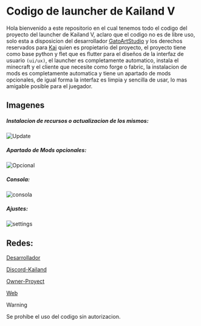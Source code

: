 # Codigo de launcher de Kailand V

Hola bienvenido a este repositorio en el cual tenemos todo el codigo del proyecto del launcher de Kailand V, aclaro que el codigo no es de libre uso, solo esta a disposicion del desarrollador [GatoArtStudio](https://linktr.ee/gatoartstudio) y los derechos reservados para [Kai](https://www.instagram.com/soyellioth/) quien es propietario del proyecto, el proyecto tiene como base python y flet que es flutter para el diseños de la interfaz de usuario `(ui/ux)`, el launcher es completamente automatico, instala el minecraft y el cliente que necesite como forge o fabric, la instalacion de mods es completamente automatica y tiene un apartado de mods opcionales, de igual forma la interfaz es limpia y sencilla de usar, lo mas amigable posible para el juegador.

## Imagenes

##### Instalacion de recursos o actualizacion de los mismos:
![Update](https://raw.githubusercontent.com/GatoArtStudios/kailand/22a3e797291483d43245cff82d1dcb481e5791e6/previews/update.png)

##### Apartado de Mods opcionales:
![Opcional](https://raw.githubusercontent.com/GatoArtStudios/kailand/main/previews/opcional.png)

##### Consola:
![consola](https://raw.githubusercontent.com/GatoArtStudios/kailand/main/previews/console.png)

##### Ajustes:
![settings](https://raw.githubusercontent.com/GatoArtStudios/kailand/main/previews/settings.png)

## Redes:

[Desarrollador](https://linktr.ee/gatoartstudio)
</br>

[Discord-Kailand](https://discord.gg/chwAE86T6W)
</br>

[Owner-Proyect](https://www.instagram.com/soyellioth/)
</br>

[Web](https://gatoartstudios.github.io/kailand/)

> [!WARNING]
> Se prohibe el uso del codigo sin autorizacion.